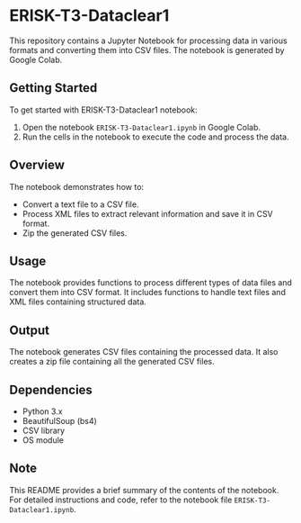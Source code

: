# ERISK-T3-Dataclear1

This repository contains a Jupyter Notebook for processing data in various formats and converting them into CSV files. The notebook is generated by Google Colab.

## Getting Started

To get started with ERISK-T3-Dataclear1 notebook:

1. Open the notebook `ERISK-T3-Dataclear1.ipynb` in Google Colab.
2. Run the cells in the notebook to execute the code and process the data.

## Overview

The notebook demonstrates how to:
- Convert a text file to a CSV file.
- Process XML files to extract relevant information and save it in CSV format.
- Zip the generated CSV files.

## Usage

The notebook provides functions to process different types of data files and convert them into CSV format. It includes functions to handle text files and XML files containing structured data.

## Output

The notebook generates CSV files containing the processed data. It also creates a zip file containing all the generated CSV files.

## Dependencies

- Python 3.x
- BeautifulSoup (bs4)
- CSV library
- OS module

## Note

This README provides a brief summary of the contents of the notebook. For detailed instructions and code, refer to the notebook file `ERISK-T3-Dataclear1.ipynb`.

